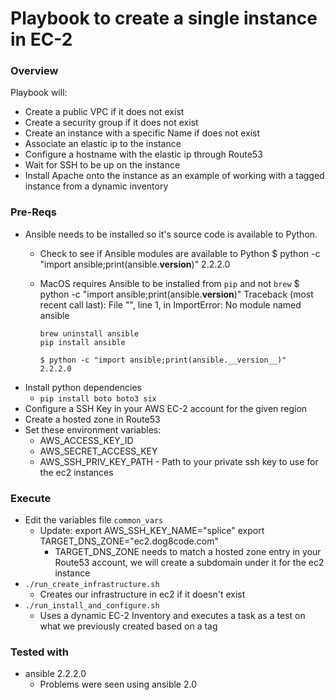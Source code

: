 # Playbook to create a single instance in EC-2

### Overview
Playbook will:
  * Create a public VPC if it does not exist
  * Create a security group if it does not exist
  * Create an instance with a specific Name if does not exist
  * Associate an elastic ip to the instance
  * Configure a hostname with the elastic ip through Route53
  * Wait for SSH to be up on the instance
  * Install Apache onto the instance as an example of working with a tagged instance from a dynamic inventory

### Pre-Reqs
  * Ansible needs to be installed so it's source code is available to Python.
    * Check to see if Ansible modules are available to Python
            $ python -c "import ansible;print(ansible.__version__)"
            2.2.2.0
    * MacOS requires Ansible to be installed from `pip` and not `brew`
          $ python -c "import ansible;print(ansible.__version__)"
          Traceback (most recent call last):
          File "<string>", line 1, in <module>
          ImportError: No module named ansible

          brew uninstall ansible
          pip install ansible

          $ python -c "import ansible;print(ansible.__version__)"
          2.2.2.0
  * Install python dependencies
     * `pip install boto boto3 six`
  * Configure a SSH Key in your AWS EC-2 account for the given region
  * Create a hosted zone in Route53
  * Set these environment variables:
    * AWS_ACCESS_KEY_ID
    * AWS_SECRET_ACCESS_KEY
    * AWS_SSH_PRIV_KEY_PATH  - Path to your private ssh key to use for the ec2 instances

### Execute
  * Edit the variables file `common_vars`
    * Update:
            export AWS_SSH_KEY_NAME="splice"
            export TARGET_DNS_ZONE="ec2.dog8code.com"
        * TARGET_DNS_ZONE needs to match a hosted zone entry in your Route53 account, we will create a subdomain under it for the ec2 instance
  * `./run_create_infrastructure.sh`
    * Creates our infrastructure in ec2 if it doesn't exist
  * `./run_install_and_configure.sh`
    * Uses a dynamic EC-2 Inventory and executes a task as a test on what we previously created based on a tag

### Tested with
  * ansible 2.2.2.0
    * Problems were seen using ansible 2.0
